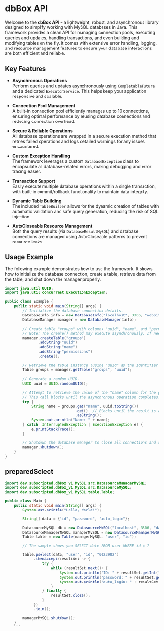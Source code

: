 # dbBox API

Welcome to the **dbBox API** – a lightweight, robust, and asynchronous library designed to simplify working with MySQL databases in Java. This framework provides a clean API for managing connection pools, executing queries and updates, handling transactions, and even building and modifying tables on the fly. It comes with extensive error handling, logging, and resource management features to ensure your database interactions are both efficient and reliable.

## Key Features

- **Asynchronous Operations**  
  Perform queries and updates asynchronously using `CompletableFuture` and a dedicated `ExecutorService`. This helps keep your application responsive and scalable.

- **Connection Pool Management**  
  A built-in connection pool efficiently manages up to 10 connections, ensuring optimal performance by reusing database connections and reducing connection overhead.

- **Secure & Reliable Operations**  
  All database operations are wrapped in a secure execution method that retries failed operations and logs detailed warnings for any issues encountered.

- **Custom Exception Handling**  
  The framework leverages a custom `DatabaseException` class to encapsulate all database-related errors, making debugging and error tracing easier.

- **Transaction Support**  
  Easily execute multiple database operations within a single transaction, with built-in commit/rollback functionality to maintain data integrity.

- **Dynamic Table Building**  
  The included `TableBuilder` allows for the dynamic creation of tables with automatic validation and safe query generation, reducing the risk of SQL injection.

- **AutoCloseable Resource Management**  
  Both the query results (via `DatabaseResultMySQL`) and database connections are managed using AutoCloseable patterns to prevent resource leaks.

## Usage Example

The following example demonstrates how to use the framework. It shows how to initialize the database connection, create a table, retrieve data from the table, and shut down the manager properly.

```java
import java.util.UUID;
import java.util.concurrent.ExecutionException;

public class Example {
    public static void main(String[] args) {
        // Initialize the database connection details.
        DatabaseInfo info = new DatabaseInfo("localhost", 3306, "website", "username", "secret");
        DatabaseManager manager = new DatabaseManager(info);
        
        // Create table "groups" with columns "uuid", "name", and "permissions"
        // Note: The create() method may execute asynchronously. If needed, wait for its completion.
        manager.createTable("groups")
               .addString("uuid")
               .addString("name")
               .addString("permissions")
               .create();
        
        // Retrieve the table instance (using "uuid" as the identifier column).
        Table groups = manager.getTable("groups", "uuid");
        
        // Generate a random UUID.
        UUID uuid = UUID.randomUUID();
        
        // Attempt to retrieve the value of the "name" column for the given UUID.
        // This call blocks until the asynchronous operation completes.
        try {
            String name = groups.get("name", uuid.toString())
                                .get()  // Blocks until the result is available
                                .asString();
            System.out.println("Name: " + name);
        } catch (InterruptedException | ExecutionException e) {
            e.printStackTrace();
        }
        
        // Shutdown the database manager to close all connections and release resources.
        manager.shutdown();
    }
}

```



## preparedSelect


```java
import dev.subscripted.dbBox_v1.MySQL.src.DatasourceManagerMySQL;
import dev.subscripted.dbBox_v1.MySQL.src.DatasourceMySQL;
import dev.subscripted.dbBox_v1.MySQL.table.Table;

public class Main {
    public static void main(String[] args) {
        System.out.println("Hello, World!");

        String[] data = {"id", "password", "auto_login"};

        DatasourceMySQL db = new DatasourceMySQL("localhost", 3306, "database", "root", "password");
        DatasourceManagerMySQL managerMySQL = new DatasourceManagerMySQL(db);
        Table table = new Table(managerMySQL, "user", "id");

        // The sample shows you SELECT date FROM user WHERE id = ?

        table.pselect(data, "user", "id", "0023902")
             .thenAccept(resultSet -> {
                 try {
                     while (resultSet.next()) {
                         System.out.println("ID: " + resultSet.getInt("id"));
                         System.out.println("password: " + resultSet.getString("password"));
                         System.out.println("auto_login: " + resultSet.getBoolean("auto_login"));
                     }
                 } finally {
                     resultSet.close();
                 }
             })
             .join();

        managerMySQL.shutdown();
    }
    ```

